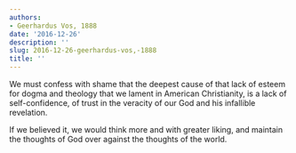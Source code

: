 ```yaml
---
authors:
- Geerhardus Vos, 1888
date: '2016-12-26'
description: ''
slug: 2016-12-26-geerhardus-vos,-1888
title: ''
---
```

We must confess with shame that the deepest cause of that lack of esteem for dogma and theology that we lament in American Christianity, is a lack of self-confidence, of trust in the veracity of our God and his infallible revelation.

If we believed it, we would think more and with greater liking, and maintain the thoughts of God over against the thoughts of the world.



